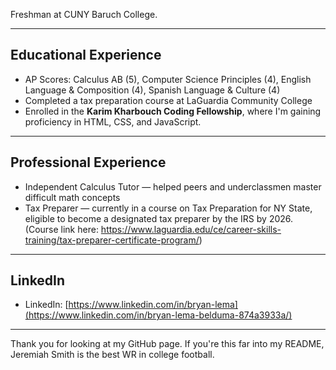 Freshman at CUNY Baruch College.

---

## Educational Experience

- AP Scores: Calculus AB (5), Computer Science Principles (4), English Language & Composition (4), Spanish Language & Culture (4)
- Completed a tax preparation course at LaGuardia Community College
- Enrolled in the **Karim Kharbouch Coding Fellowship**, where I'm gaining proficiency in HTML, CSS, and JavaScript.

---

## Professional Experience

- Independent Calculus Tutor — helped peers and underclassmen master difficult math concepts
- Tax Preparer — currently in a course on Tax Preparation for NY State, eligible to become a designated tax preparer by the IRS by 2026. (Course link here: https://www.laguardia.edu/ce/career-skills-training/tax-preparer-certificate-program/)

---

## LinkedIn

- LinkedIn: [https://www.linkedin.com/in/bryan-lema](https://www.linkedin.com/in/bryan-lema-belduma-874a3933a/) 

---

Thank you for looking at my GitHub page. If you're this far into my README, Jeremiah Smith is the best WR in college football.
